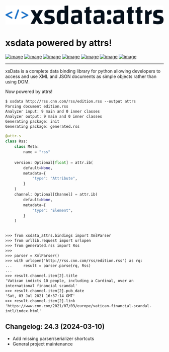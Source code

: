 [![image](https://github.com/tefra/xsdata-attrs/raw/main/docs/logo.svg)](https://xsdata-attrs.readthedocs.io/)

# xsdata powered by attrs!

[![image](https://github.com/tefra/xsdata-attrs/workflows/tests/badge.svg)](https://github.com/tefra/xsdata-attrs/actions)
[![image](https://readthedocs.org/projects/xsdata-attrs/badge)](https://xsdata-attrs.readthedocs.io/)
[![image](https://codecov.io/gh/tefra/xsdata-attrs/branch/main/graph/badge.svg)](https://codecov.io/gh/tefra/xsdata-attrs)
[![image](https://img.shields.io/github/languages/top/tefra/xsdata-attrs.svg)](https://xsdata-attrs.readthedocs.io/)
[![image](https://www.codefactor.io/repository/github/tefra/xsdata-attrs/badge)](https://www.codefactor.io/repository/github/tefra/xsdata-attrs)
[![image](https://img.shields.io/pypi/pyversions/xsdata-attrs.svg)](https://pypi.org/pypi/xsdata-attrs/)
[![image](https://img.shields.io/pypi/v/xsdata-attrs.svg)](https://pypi.org/pypi/xsdata-attrs/)

---

xsData is a complete data binding library for python allowing developers to access and
use XML and JSON documents as simple objects rather than using DOM.

Now powered by attrs!

```console
$ xsdata http://rss.cnn.com/rss/edition.rss --output attrs
Parsing document edition.rss
Analyzer input: 9 main and 0 inner classes
Analyzer output: 9 main and 0 inner classes
Generating package: init
Generating package: generated.rss
```

```python
@attr.s
class Rss:
    class Meta:
        name = "rss"

    version: Optional[float] = attr.ib(
        default=None,
        metadata={
            "type": "Attribute",
        }
    )
    channel: Optional[Channel] = attr.ib(
        default=None,
        metadata={
            "type": "Element",
        }
    )
```

```console

>>> from xsdata_attrs.bindings import XmlParser
>>> from urllib.request import urlopen
>>> from generated.rss import Rss
>>>
>>> parser = XmlParser()
>>> with urlopen("http://rss.cnn.com/rss/edition.rss") as rq:
...     result = parser.parse(rq, Rss)
...
>>> result.channel.item[2].title
'Vatican indicts 10 people, including a Cardinal, over an international financial scandal'
>>> result.channel.item[2].pub_date
'Sat, 03 Jul 2021 16:37:14 GMT'
>>> result.channel.item[2].link
'https://www.cnn.com/2021/07/03/europe/vatican-financial-scandal-intl/index.html'

```

## Changelog: 24.3 (2024-03-10)

- Add missing parser/serializer shortcuts
- General project maintenance
